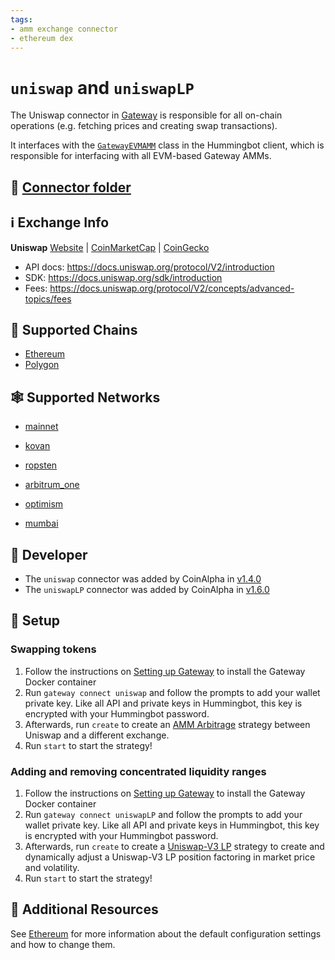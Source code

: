 ```yaml
---
tags:
- amm exchange connector
- ethereum dex
---
```


# `uniswap` and `uniswapLP`

The Uniswap connector in [Gateway](/gateway) is responsible for all on-chain operations (e.g. fetching prices and creating swap transactions).

It interfaces with the [`GatewayEVMAMM`](https://github.com/hummingbot/hummingbot/blob/master/hummingbot/connector/gateway_EVM_AMM.py) class in the Hummingbot client, which is responsible for interfacing with all EVM-based Gateway AMMs.

## 📁 [Connector folder](https://github.com/hummingbot/hummingbot/tree/master/gateway/src/connectors/uniswap)

## ℹ️ Exchange Info

**Uniswap**
[Website](https://uniswap.org/) | [CoinMarketCap](https://coinmarketcap.com/exchanges/uniswap-v2/) | [CoinGecko](https://www.coingecko.com/en/exchanges/uniswap_v2)

* API docs: <https://docs.uniswap.org/protocol/V2/introduction>
* SDK: <https://docs.uniswap.org/sdk/introduction>
* Fees: <https://docs.uniswap.org/protocol/V2/concepts/advanced-topics/fees>

## 🔗 Supported Chains

* [Ethereum](/gateway/chains/ethereum)
* [Polygon](/gateway/chains/ethereum/#polygon)

## 🕸️ Supported Networks

* [mainnet](/gateway/chains/ethereum/#mainnet-mainnet)

* [kovan](/gateway/chains/ethereum/#kovan-testnet)

* [ropsten](/gateway/chains/ethereum/#ropsten-testnet)

* [arbitrum_one](/gateway/chains/ethereum/#arbitrum)

* [optimism](/gateway/chains/ethereum/#optimism-mainnet)

* [mumbai](/gateway/chains/ethereum/#mumbai-testnet)

## 👷 Developer

* The `uniswap` connector was added by CoinAlpha in [v1.4.0](/release-notes/1.4.0/)
* The `uniswapLP` connector was added by CoinAlpha in [v1.6.0](/release-notes/1.6.0/)

## 🔑 Setup

### Swapping tokens

1. Follow the instructions on [Setting up Gateway](/gateway/setup) to install the Gateway Docker container
2. Run `gateway connect uniswap` and follow the prompts to add your wallet private key. Like all API and private keys in Hummingbot, this key is encrypted with your Hummingbot password.
3. Afterwards, run `create` to create an [AMM Arbitrage](/strategies/amm-arbitrage/) strategy between Uniswap and a different exchange.
4. Run `start` to start the strategy!

### Adding and removing concentrated liquidity ranges

1. Follow the instructions on [Setting up Gateway](/gateway/setup) to install the Gateway Docker container
2. Run `gateway connect uniswapLP` and follow the prompts to add your wallet private key. Like all API and private keys in Hummingbot, this key is encrypted with your Hummingbot password.
3. Afterwards, run `create` to create a [Uniswap-V3 LP](/strategies/uniswap-v3-lp/) strategy to create and dynamically adjust a Uniswap-V3 LP position factoring in market price and volatility.
4. Run `start` to start the strategy!

## 📘 Additional Resources

See [Ethereum](/gateway/chains/ethereum) for more information about the default configuration settings and how to change them.
